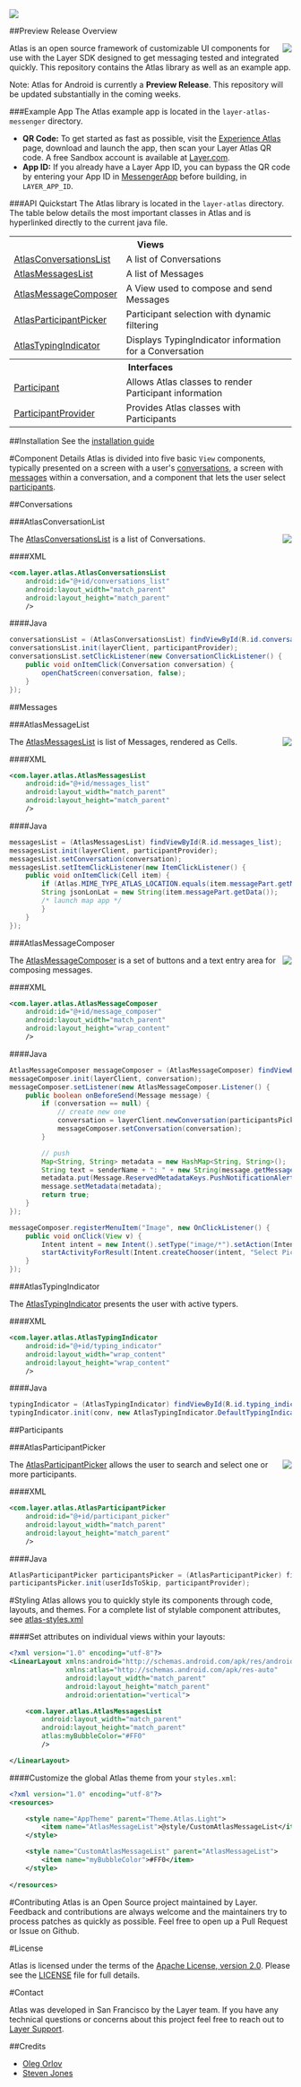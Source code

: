 <img src="assets/atlas-github-header.png"/>

##<a name="overview"></a>Preview Release Overview

<img align="right" src="assets/walkthrough.gif" />

Atlas is an open source framework of customizable UI components for use with the Layer SDK designed to get messaging tested and integrated quickly.  This repository contains the Atlas library as well as an example app.

Note: Atlas for Android is currently a **Preview Release**. This repository will be updated substantially in the coming weeks.


###<a name="example_app"></a>Example App
The Atlas example app is located in the `layer-atlas-messenger` directory.

* **QR Code:**  To get started as fast as possible, visit the [Experience Atlas](https://developer.layer.com/dashboard/signup/atlas) page, download and launch the app, then scan your Layer Atlas QR code.  A free Sandbox account is available at [Layer.com](https://developer.layer.com/signup/atlas).
* **App ID:** If you already have a Layer App ID, you can bypass the QR code by entering your App ID in <a href="layer-atlas-messenger/src/main/java/com/layer/atlas/messenger/MessengerApp.java#L42">MessengerApp</a> before building, in `LAYER_APP_ID`.

###<a name="api_quickstart"></a>API Quickstart
The Atlas library is located in the `layer-atlas` directory.  The table below details the most important classes in Atlas and is hyperlinked directly to the current java file.

<table>
    <tr><th colspan="2" style="text-align:center;">Views</th></tr>
    <tr>
        <td><a href="layer-atlas/src/main/java/com/layer/atlas/AtlasConversationsList.java">AtlasConversationsList</a></td>
        <td>A list of Conversations</td>
    </tr>
    <tr>
        <td><a href="layer-atlas/src/main/java/com/layer/atlas/AtlasMessagesList.java">AtlasMessagesList</a></td>
        <td>A list of Messages</td>
    </tr>
    <tr>
        <td><a href="layer-atlas/src/main/java/com/layer/atlas/AtlasMessageComposer.java">AtlasMessageComposer</a></td>
        <td>A View used to compose and send Messages</td>
    </tr>
    <tr>
        <td><a href="layer-atlas/src/main/java/com/layer/atlas/AtlasParticipantPicker.java">AtlasParticipantPicker</a></td>
        <td>Participant selection with dynamic filtering</td>
    </tr>
    <tr>
        <td><a href="layer-atlas/src/main/java/com/layer/atlas/AtlasTypingIndicator.java">AtlasTypingIndicator</a></td>
        <td>Displays TypingIndicator information for a Conversation</td>
    </tr>
    <tr><th colspan="2" style="text-align:center;">Interfaces</th></tr>
    <tr>
        <td><a href="layer-atlas/src/main/java/com/layer/atlas/Atlas.java#L130">Participant</a></td>
        <td>Allows Atlas classes to render Participant information</td>
    </tr>
    <tr>
        <td><a href="layer-atlas/src/main/java/com/layer/atlas/Atlas.java#L149">ParticipantProvider</a></td>
        <td>Provides Atlas classes with Participants</td>
    </tr>
</table>

##<a name="installation"></a>Installation
See the <a href="INSTALLATION.md">installation guide</a>

#<a name="component_details"></a>Component Details
Atlas is divided into five basic `View` components, typically presented on a screen with a user's [conversations](#conversations), a screen with [messages](#messages) within a conversation, and a component that lets the user select [participants](#participants).

##<a name="conversations"></a>Conversations

###AtlasConversationList

<a href="assets/conversations.png"><img align="right" src="assets/conversations-s.png" /></a>

The <a href="layer-atlas/src/main/java/com/layer/atlas/AtlasConversationsList.java">AtlasConversationsList</a> is a list of Conversations.

####XML

```xml
<com.layer.atlas.AtlasConversationsList
    android:id="@+id/conversations_list"
    android:layout_width="match_parent"
    android:layout_height="match_parent"
    />
```

####Java

```java
conversationsList = (AtlasConversationsList) findViewById(R.id.conversations_list);
conversationsList.init(layerClient, participantProvider);
conversationsList.setClickListener(new ConversationClickListener() {
	public void onItemClick(Conversation conversation) {
		openChatScreen(conversation, false);
	}
});
```

##<a name="messages"></a>Messages

###AtlasMessageList

<a href="assets/messages.png"><img align="right" src="assets/messages-s.png" /></a>

The <a href="layer-atlas/src/main/java/com/layer/atlas/AtlasMessagesList.java">AtlasMessagesList</a> is list of Messages, rendered as Cells.

####XML

```xml
<com.layer.atlas.AtlasMessagesList
    android:id="@+id/messages_list"
    android:layout_width="match_parent"
    android:layout_height="match_parent"
    />
```

####Java

```java
messagesList = (AtlasMessagesList) findViewById(R.id.messages_list);
messagesList.init(layerClient, participantProvider);
messagesList.setConversation(conversation);
messagesList.setItemClickListener(new ItemClickListener() {
	public void onItemClick(Cell item) {
		if (Atlas.MIME_TYPE_ATLAS_LOCATION.equals(item.messagePart.getMimeType())) {
       	String jsonLonLat = new String(item.messagePart.getData());
       	/* launch map app */
		}
	}
});
```

###AtlasMessageComposer

<a href="assets/message-composer.png"><img align="right" src="assets/message-composer-s.png" /></a>

The <a href="layer-atlas/src/main/java/com/layer/atlas/AtlasMessageComposer.java">AtlasMessageComposer</a> is a set of buttons and a text entry area for composing messages. 

####XML

```xml
<com.layer.atlas.AtlasMessageComposer
    android:id="@+id/message_composer"
    android:layout_width="match_parent"
    android:layout_height="wrap_content"
    />
```

####Java

```java
AtlasMessageComposer messageComposer = (AtlasMessageComposer) findViewById(R.id.message_composer);
messageComposer.init(layerClient, conversation);
messageComposer.setListener(new AtlasMessageComposer.Listener() {
	public boolean onBeforeSend(Message message) {
		if (conversation == null) {
			// create new one
			conversation = layerClient.newConversation(participantsPicker.getSelectedUserIds());
			messageComposer.setConversation(conversation);
		}

		// push
		Map<String, String> metadata = new HashMap<String, String>();
		String text = senderName + ": " + new String(message.getMessageParts().get(0).getData());
		metadata.put(Message.ReservedMetadataKeys.PushNotificationAlertMessageKey.getKey(), text);
		message.setMetadata(metadata);
		return true;
	}
});

messageComposer.registerMenuItem("Image", new OnClickListener() {
	public void onClick(View v) {
		Intent intent = new Intent().setType("image/*").setAction(Intent.ACTION_GET_CONTENT);
		startActivityForResult(Intent.createChooser(intent, "Select Picture"), REQUEST_CODE_GALLERY);
	}
});
```

###AtlasTypingIndicator

The <a href="layer-atlas/src/main/java/com/layer/atlas/AtlasTypingIndicator.java">AtlasTypingIndicator</a> presents the user with active typers.

####XML

```xml
<com.layer.atlas.AtlasTypingIndicator
    android:id="@+id/typing_indicator"
    android:layout_width="wrap_content"
    android:layout_height="wrap_content"
    />
```

####Java

```java
typingIndicator = (AtlasTypingIndicator) findViewById(R.id.typing_indicator);
typingIndicator.init(conv, new AtlasTypingIndicator.DefaultTypingIndicatorCallback(participantProvider));
```

##<a name="participants"></a>Participants

###AtlasParticipantPicker

<a href="assets/participant-picker.png"><img align="right" src="assets/participant-picker-s.png" /></a>

The <a href="layer-atlas/src/main/java/com/layer/atlas/AtlasParticipantPicker.java">AtlasParticipantPicker</a> allows the user to search and select one or more participants.

####XML

```xml
<com.layer.atlas.AtlasParticipantPicker
    android:id="@+id/participant_picker"
    android:layout_width="match_parent"
    android:layout_height="match_parent"
    />
```

####Java

```java
AtlasParticipantPicker participantsPicker = (AtlasParticipantPicker) findViewById(R.id.participant_picker);
participantsPicker.init(userIdsToSkip, participantProvider);
```

#<a name="styling"></a>Styling
Atlas allows you to quickly style its components through code, layouts, and themes.  For a complete list of stylable component attributes, see <a href="layer-atlas/src/main/res/values/atlas-styles.xml">atlas-styles.xml</a>

<!--####Dynamically adjust View styles through code (coming soon):

```java
	AtlasMessageList messageList = (AtlasMessageList) findViewById(R.id.messageList);
	messageList.setMyBubbleColor(Color.YELLOW);
```
-->

####Set attributes on individual views within your layouts:

```xml
<?xml version="1.0" encoding="utf-8"?>
<LinearLayout xmlns:android="http://schemas.android.com/apk/res/android"
              xmlns:atlas="http://schemas.android.com/apk/res-auto"
              android:layout_width="match_parent"
              android:layout_height="match_parent"
              android:orientation="vertical">

    <com.layer.atlas.AtlasMessagesList
        android:layout_width="match_parent"
        android:layout_height="match_parent"
        atlas:myBubbleColor="#FF0"
        />

</LinearLayout>
```

####Customize the global Atlas theme from your `styles.xml`:

```xml
<?xml version="1.0" encoding="utf-8"?>
<resources>

    <style name="AppTheme" parent="Theme.Atlas.Light">
        <item name="AtlasMessageList">@style/CustomAtlasMessageList</item>
    </style>

    <style name="CustomAtlasMessageList" parent="AtlasMessageList">
        <item name="myBubbleColor">#FF0</item>
    </style>
    
</resources>
```

#<a name="contributing"></a>Contributing
Atlas is an Open Source project maintained by Layer. Feedback and contributions are always welcome and the maintainers try to process patches as quickly as possible. Feel free to open up a Pull Request or Issue on Github.

#<a name="license"></a>License

Atlas is licensed under the terms of the [Apache License, version 2.0](http://www.apache.org/licenses/LICENSE-2.0.html). Please see the [LICENSE](LICENSE) file for full details.

#<a name="contact"></a>Contact

Atlas was developed in San Francisco by the Layer team. If you have any technical questions or concerns about this project feel free to reach out to [Layer Support](mailto:support@layer.com).

##<a name="credits"></a>Credits

* [Oleg Orlov](https://github.com/oorlov)
* [Steven Jones](https://github.com/sjones94549)

